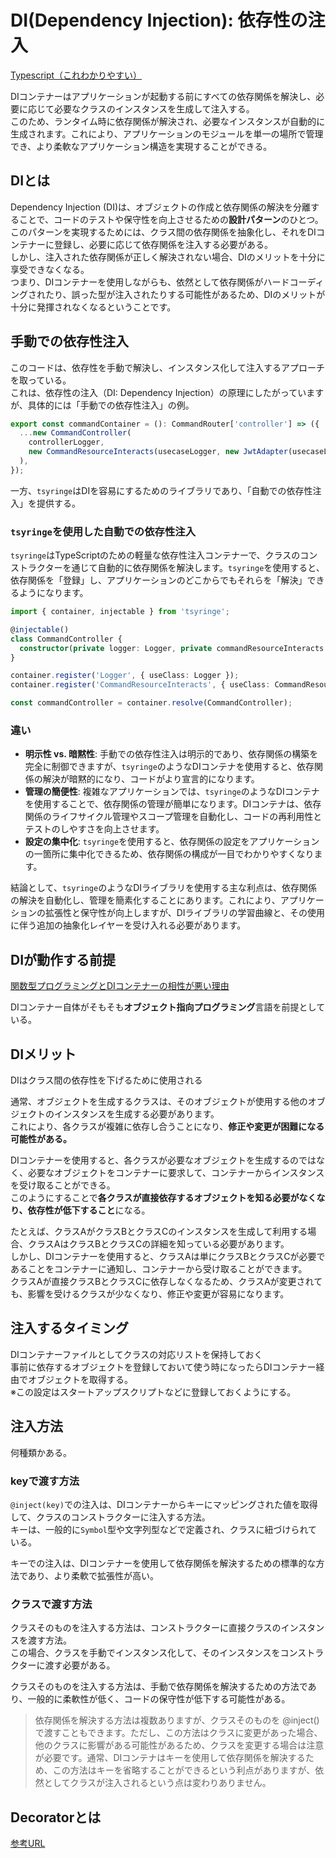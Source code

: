 # DI(Dependency Injection): 依存性の注入
[Typescript（これわかりやすい）](https://zenn.dev/chida/articles/1f7df8f2beb6b6)

DIコンテナーはアプリケーションが起動する前にすべての依存関係を解決し、必要に応じて必要なクラスのインスタンスを生成して注入する。  
このため、ランタイム時に依存関係が解決され、必要なインスタンスが自動的に生成されます。これにより、アプリケーションのモジュールを単一の場所で管理でき、より柔軟なアプリケーション構造を実現することができる。

## DIとは

Dependency Injection (DI)は、オブジェクトの作成と依存関係の解決を分離することで、コードのテストや保守性を向上させるための**設計パターン**のひとつ。  
このパターンを実現するためには、クラス間の依存関係を抽象化し、それをDIコンテナーに登録し、必要に応じて依存関係を注入する必要がある。  
しかし、注入された依存関係が正しく解決されない場合、DIのメリットを十分に享受できなくなる。  
つまり、DIコンテナーを使用しながらも、依然として依存関係がハードコーディングされたり、誤った型が注入されたりする可能性があるため、DIのメリットが十分に発揮されなくなるということです。

## 手動での依存性注入

このコードは、依存性を手動で解決し、インスタンス化して注入するアプローチを取っている。  
これは、依存性の注入（DI: Dependency Injection）の原理にしたがっていますが、具体的には「手動での依存性注入」の例。
```ts
export const commandContainer = (): CommandRouter['controller'] => ({
  ...new CommandController(
    controllerLogger,
    new CommandResourceInteracts(usecaseLogger, new JwtAdapter(usecaseLogger), ClientAdapter),
  ),
});
```

一方、`tsyringe`はDIを容易にするためのライブラリであり、「自動での依存性注入」を提供する。

### `tsyringe`を使用した自動での依存性注入

`tsyringe`はTypeScriptのための軽量な依存性注入コンテナーで、クラスのコンストラクターを通じて自動的に依存関係を解決します。`tsyringe`を使用すると、依存関係を「登録」し、アプリケーションのどこからでもそれらを「解決」できるようになります。

```typescript
import { container, injectable } from 'tsyringe';

@injectable()
class CommandController {
  constructor(private logger: Logger, private commandResourceInteracts: CommandResourceInteracts) {}
}

container.register('Logger', { useClass: Logger });
container.register('CommandResourceInteracts', { useClass: CommandResourceInteracts });

const commandController = container.resolve(CommandController);
```

### 違い

- **明示性 vs. 暗黙性**: 手動での依存性注入は明示的であり、依存関係の構築を完全に制御できますが、`tsyringe`のようなDIコンテナを使用すると、依存関係の解決が暗黙的になり、コードがより宣言的になります。
- **管理の簡便性**: 複雑なアプリケーションでは、`tsyringe`のようなDIコンテナを使用することで、依存関係の管理が簡単になります。DIコンテナは、依存関係のライフサイクル管理やスコープ管理を自動化し、コードの再利用性とテストのしやすさを向上させます。
- **設定の集中化**: `tsyringe`を使用すると、依存関係の設定をアプリケーションの一箇所に集中化できるため、依存関係の構成が一目でわかりやすくなります。

結論として、`tsyringe`のようなDIライブラリを使用する主な利点は、依存関係の解決を自動化し、管理を簡素化することにあります。これにより、アプリケーションの拡張性と保守性が向上しますが、DIライブラリの学習曲線と、その使用に伴う追加の抽象化レイヤーを受け入れる必要があります。

## DIが動作する前提
[関数型プログラミングとDIコンテナーの相性が悪い理由](https://mond.how/topics/2lwly60o0vgkvvg/0eeqkccgew0dyd0)

DIコンテナー自体がそもそも**オブジェクト指向プログラミング**言語を前提としている。

## DIメリット

DIはクラス間の依存性を下げるために使用される

通常、オブジェクトを生成するクラスは、そのオブジェクトが使用する他のオブジェクトのインスタンスを生成する必要があります。  
これにより、各クラスが複雑に依存し合うことになり、**修正や変更が困難になる可能性がある。**

DIコンテナーを使用すると、各クラスが必要なオブジェクトを生成するのではなく、必要なオブジェクトをコンテナーに要求して、コンテナーからインスタンスを受け取ることができる。  
このようにすることで**各クラスが直接依存するオブジェクトを知る必要がなくなり、依存性が低下すること**になる。

たとえば、クラスAがクラスBとクラスCのインスタンスを生成して利用する場合、クラスAはクラスBとクラスCの詳細を知っている必要があります。  
しかし、DIコンテナーを使用すると、クラスAは単にクラスBとクラスCが必要であることをコンテナーに通知し、コンテナーから受け取ることができます。  
クラスAが直接クラスBとクラスCに依存しなくなるため、クラスAが変更されても、影響を受けるクラスが少なくなり、修正や変更が容易になります。

## 注入するタイミング

DIコンテナーファイルとしてクラスの対応リストを保持しておく  
事前に依存するオブジェクトを登録しておいて使う時になったらDIコンテナー経由でオブジェクトを取得する。  
※この設定はスタートアップスクリプトなどに登録しておくようにする。

## 注入方法

何種類かある。

### keyで渡す方法

`@inject(key)`での注入は、DIコンテナーからキーにマッピングされた値を取得して、クラスのコンストラクターに注入する方法。  
キーは、一般的に`Symbol`型や文字列型などで定義され、クラスに紐づけられている。

キーでの注入は、DIコンテナーを使用して依存関係を解決するための標準的な方法であり、より柔軟で拡張性が高い。


### クラスで渡す方法

クラスそのものを注入する方法は、コンストラクターに直接クラスのインスタンスを渡す方法。  
この場合、クラスを手動でインスタンス化して、そのインスタンスをコンストラクターに渡す必要がある。

クラスそのものを注入する方法は、手動で依存関係を解決するための方法であり、一般的に柔軟性が低く、コードの保守性が低下する可能性がある。

>依存関係を解決する方法は複数ありますが、クラスそのものを @inject() で渡すこともできます。ただし、この方法はクラスに変更があった場合、他のクラスに影響がある可能性があるため、クラスを変更する場合は注意が必要です。通常、DIコンテナはキーを使用して依存関係を解決するため、この方法はキーを省略することができるという利点がありますが、依然としてクラスが注入されるという点は変わりありません。


## Decoratorとは
[参考URL](https://info.drobe.co.jp/blog/engineering/typescript-decorator)
